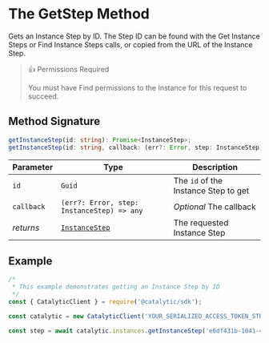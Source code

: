 # The GetStep Method

Gets an Instance Step by ID. The Step ID can be found with the Get Instance Steps or Find Instance Steps calls, or copied from the URL of the Instance Step.

> 👍 Permissions Required
>
> You must have Find permissions to the Instance for this request to succeed.

## Method Signature

```typescript
getInstanceStep(id: string): Promise<InstanceStep>;
getInstanceStep(id: string, callback: (err?: Error, step: InstanceStep) => any): void;
```

| Parameter  | Type                                               | Description                          |
| ---------- | -------------------------------------------------- | ------------------------------------ |
| `id`       | `Guid`                                             | The `id` of the Instance Step to get |
| `callback` | `(err?: Error, step: InstanceStep) => any`     | _Optional_ The callback              |
| _returns_  | [`InstanceStep`](doc:the-instance-step-entity-net) | The requested Instance Step          |

## Example

```js
/*
 * This example demonstrates getting an Instance Step by ID
 */
const { CatalyticClient } = require('@catalytic/sdk');

const catalytic = new CatalyticClient('YOUR_SERIALIZED_ACCESS_TOKEN_STRING');

const step = await catalytic.instances.getInstanceStep('e6df431b-1041-4326-89e5-1e14caa6a08f');
```
